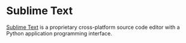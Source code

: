 # Sublime Text

[Sublime Text](https://www.sublimetext.com/) is a proprietary cross-platform source code editor with a Python application programming interface.